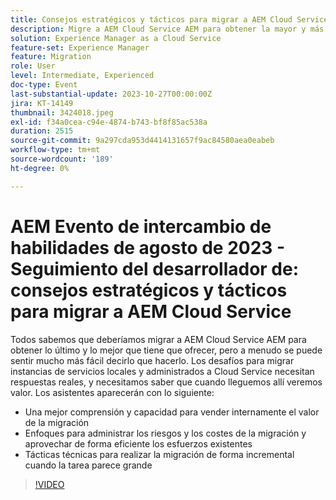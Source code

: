 ```yaml
---
title: Consejos estratégicos y tácticos para migrar a AEM Cloud Service
description: Migre a AEM Cloud Service AEM para obtener la mayor y más reciente oferta de servicios, migre las instancias de servicios locales y gestionados para que el Cloud Service obtenga una mejor comprensión y capacidad para vender internamente el valor de los enfoques de migración para administrar los riesgos y los costes de la migración y aprovechar de forma eficaz los esfuerzos existentes. Tácticas técnicas para realizar la migración de forma incremental cuando la tarea parece grande.
solution: Experience Manager as a Cloud Service
feature-set: Experience Manager
feature: Migration
role: User
level: Intermediate, Experienced
doc-type: Event
last-substantial-update: 2023-10-27T00:00:00Z
jira: KT-14149
thumbnail: 3424018.jpeg
exl-id: f34a0cea-c94e-4874-b743-bf8f85ac538a
duration: 2515
source-git-commit: 9a297cda953d4414131657f9ac84580aea0eabeb
workflow-type: tm+mt
source-wordcount: '189'
ht-degree: 0%

---
```


# AEM Evento de intercambio de habilidades de agosto de 2023 - Seguimiento del desarrollador de: consejos estratégicos y tácticos para migrar a AEM Cloud Service

Todos sabemos que deberíamos migrar a AEM Cloud Service AEM para obtener lo último y lo mejor que tiene que ofrecer, pero a menudo se puede sentir mucho más fácil decirlo que hacerlo. Los desafíos para migrar instancias de servicios locales y administrados a Cloud Service necesitan respuestas reales, y necesitamos saber que cuando lleguemos allí veremos valor. Los asistentes aparecerán con lo siguiente:

* Una mejor comprensión y capacidad para vender internamente el valor de la migración
* Enfoques para administrar los riesgos y los costes de la migración y aprovechar de forma eficiente los esfuerzos existentes
* Tácticas técnicas para realizar la migración de forma incremental cuando la tarea parece grande

>[!VIDEO](https://video.tv.adobe.com/v/3424018/?learn=on)
